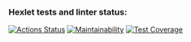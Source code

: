 ### Hexlet tests and linter status:

[![Actions Status](https://github.com/s5198653/frontend-project-44/actions/workflows/hexlet-check.yml/badge.svg)](https://github.com/s5198653/frontend-project-44/actions)
[![Maintainability](https://api.codeclimate.com/v1/badges/c1d8f2847f53bcada379/maintainability)](https://codeclimate.com/github/s5198653/frontend-project-44/maintainability)
[![Test Coverage](https://api.codeclimate.com/v1/badges/c1d8f2847f53bcada379/test_coverage)](https://codeclimate.com/github/s5198653/frontend-project-44/test_coverage)
